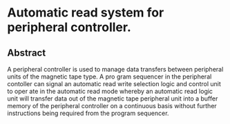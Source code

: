 # Automatic read system for peripheral controller.

## Abstract
A peripheral controller is used to manage data transfers between peripheral units of the magnetic tape type. A pro gram sequencer in the peripheral contoller can signal an automatic read write selection logic and control unit to oper ate in the automatic read mode whereby an automatic read logic unit will transfer data out of the magnetic tape peripheral unit into a buffer memory of the peripheral controller on a continuous basis without further instructions being required from the program sequencer.